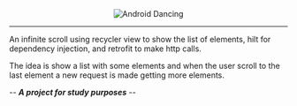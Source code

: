 <div align="center">
  <img src="https://media.giphy.com/media/10mzF0YmVmZNuw/giphy.gif" alt="Android Dancing" />
</div>

---

An infinite scroll using recycler view to show the list of elements, hilt for dependency injection, and retrofit to make http calls.

The idea is show a list with some elements and when the user scroll to the last element a new request is made getting more elements.

-- ***A project for study purposes*** --
